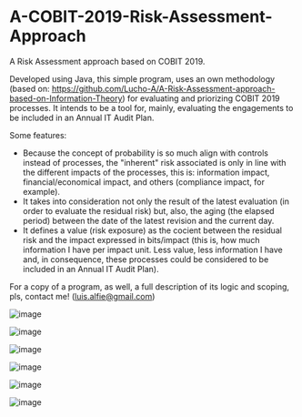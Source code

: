 # A-COBIT-2019-Risk-Assessment-Approach
A Risk Assessment approach based on COBIT 2019.

Developed using Java, this simple program, uses an own methodology (based on: https://github.com/Lucho-A/A-Risk-Assessment-approach-based-on-Information-Theory) for evaluating and priorizing COBIT 2019 processes. It intends to be a tool for, mainly, evaluating the engagements to be included in an Annual IT Audit Plan.

Some features:
- Because the concept of probability is so much align with controls instead of processes, the "inherent" risk associated is only in line with the different impacts of the processes, this is: information impact, financial/economical impact, and others (compliance impact, for example).
- It takes into consideration not only the result of the latest evaluation (in order to evaluate the residual risk) but, also, the aging (the elapsed period) between the date of the latest revision and the current day.
- It defines a value (risk exposure) as the cocient between the residual risk and the impact expressed in bits/impact (this is, how much information I have per impact unit. Less value, less information I have and, in consequence, these processes could be considered to be included in an Annual IT Audit Plan).

For a copy of a program, as well, a full description of its logic and scoping, pls, contact me! (luis.alfie@gmail.com)

![image](https://user-images.githubusercontent.com/40904281/148883036-aeeec154-6ec3-404e-9efe-4b7caa0c1c5d.png)

![image](https://user-images.githubusercontent.com/40904281/148883064-eb3b9a41-6936-4d82-83cf-270e9f2c124a.png)

![image](https://user-images.githubusercontent.com/40904281/148883098-4bd27126-0ab2-4661-be47-305317ce7c86.png)

![image](https://user-images.githubusercontent.com/40904281/148883142-a6c3dbc8-163f-454a-8938-cd60f226a8c1.png)

![image](https://user-images.githubusercontent.com/40904281/148883341-c01227c0-cd8e-4fac-9912-1d8426310cca.png)

![image](https://user-images.githubusercontent.com/40904281/148883437-ddfd453f-cac1-46d6-ac97-5550204dd95f.png)












